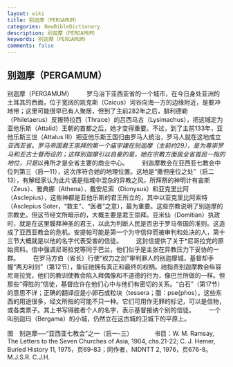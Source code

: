 ```yaml
---
layout: wiki
title: 别迦摩（PERGAMUM）
categories: NewBibleDictionary
description: 别迦摩（PERGAMUM）
keywords: 别迦摩（PERGAMUM）
comments: false
---
```


## 别迦摩（PERGAMUM）



别迦摩（PERGAMUM）
　　罗马治下亚西亚省的一个城市，在今日身处亚洲的土耳其的西面，位于宽阔的凯克斯（Caicus）河谷向海一方的边缘附近，是要冲地带；这里可能很早已有人聚居，但到了主前282年之后，腓利德勒（Philetaerus）反叛特拉西（Thrace）的吕西马古（Lysimachus），把这城定为亚他乐斯（Attalid）王朝的首都之后，她才变得重要。不过，到了主前133年，亚他乐斯三世（Attalus III）把亚他乐斯王国归由罗马人统治，罗马人就在这地成立*亚西亚省。罗马帝国君王崇拜的第一个庙宇建在别迦摩（主前约29），是为尊崇罗马和亚古士督而设的；这样别迦摩引以自豪的是，她在宗教方面居全省首屈一指的地位，只是*以弗所才是全省主要的商业中心。
　　别迦摩教会在亚西亚七教会中位列第三（启一11），这次序符合她的地理位置。这地是“撒但座位之处”（启二13），有解经家认为此片语是指城中混杂的异教之风，所拜祭的神明计有宙斯（Zeus）、雅典娜（Athena）、戴安尼索（Dionysus）和亚克里比阿（Asclepius），这些神都是亚他乐斯的君王所立的，其中以亚克里比阿索特（Asclepius Soter，“救主”、“医者”之意），最为重要。这些宗教说明了别迦摩的宗教史。但这节经文所暗示的，大概主要是君王崇拜。豆米仙（Domitian）执政时，就是在这里膜拜神圣的君王，以此为判断人民是否忠于罗马帝国的准则。这造成了亚西亚教会的危机。安提帕可能是第一个为守信仰而被审判和处决的人，第十三节大概就是以他的名字代表受害的信徒。
　　这封信提供了关于*尼哥拉党的原始资料。信中强调尼哥拉党等同于巴兰，他们似乎是主张在异教压力下妥协的一群。
　　在罗马方伯（省长）行使“权力之剑”审判罪人的别迦摩城，基督却手握“两刃利剑”（第12节），象征祂拥有真正和最终的权柄。祂指责别迦摩教会纵容尼哥拉党，他们的教训使教会陷入拜偶像和不道德的行为，像巴兰所做的一样。但那些“得胜的”信徒，基督应许在他们心中与他们有密切的关系。“白石”（第17节）的意思不详；正确的翻译应是小卵石或粒块（tessera；腊：pse{phos）。这些东西的用途很多，经文所指的可能不只一种。它们可用作无罪的标记，可以是信物，或各类票子。其上书写得胜者个人的名字，表示基督接纳个别的信徒。
　　一个叫别迦玛（Bergama）的小城，仍然立在这古城的卫城下的平原上。
　




图　别迦摩──“亚西亚七教会”之一（启一-三）
　
　　书目：W. M. Ramsay, The Letters to the Seven Churches of Asia,
1904, chs.21-22; C. J. Hemer, Buried
History 11, 1975，页69-83；同作者，NIDNTT 2, 1976，页676-8。
M.J.S.R.
C.J.H.



